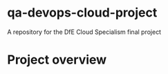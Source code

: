 # qa-devops-cloud-project
A repository for the DfE Cloud Specialism final project
# Project overview
